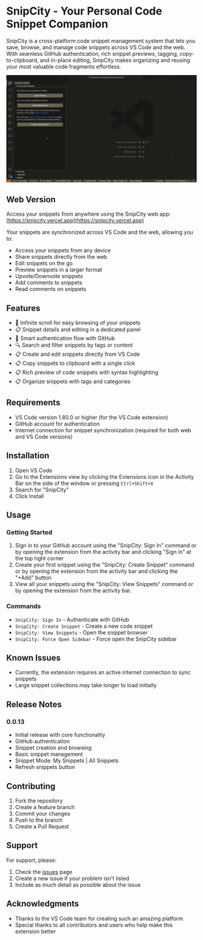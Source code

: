 # SnipCity - Your Personal Code Snippet Companion

SnipCity is a cross-platform code snippet management system that lets you save, browse, and manage code snippets across VS Code and the web. With seamless GitHub authentication, rich snippet previews, tagging, copy-to-clipboard, and in-place editing, SnipCity makes organizing and reusing your most valuable code fragments effortless.

![SnipCity Demo](assets/snipcity.gif)

## Web Version

Access your snippets from anywhere using the SnipCity web app: [https://snipcity.vercel.app](https://snipcity.vercel.app)

Your snippets are synchronized across VS Code and the web, allowing you to:

- Access your snippets from any device
- Share snippets directly from the web
- Edit snippets on the go
- Preview snippets in a larger format
- Upvote/Downvote snippets
- Add comments to snippets
- Read comments on snippets

## Features

- 🔄 Infinite scroll for easy browsing of your snippets
- 📋 Snippet details and editing in a dedicated panel
- 🔐 Smart authentication flow with GitHub
- 🔍 Search and filter snippets by tags or content
- 📋 Create and edit snippets directly from VS Code
- 📋 Copy snippets to clipboard with a single click
- 📋 Rich preview of code snippets with syntax highlighting
- 📋 Organize snippets with tags and categories

## Requirements

- VS Code version 1.80.0 or higher (for the VS Code extension)
- GitHub account for authentication
- Internet connection for snippet synchronization (required for both web and VS Code versions)

## Installation

1. Open VS Code
2. Go to the Extensions view by clicking the Extensions icon in the Activity Bar on the side of the window or pressing `Ctrl+Shift+X`
3. Search for "SnipCity"
4. Click Install

## Usage

### Getting Started

1. Sign in to your GitHub account using the "SnipCity: Sign In" command or by opening the extension from the activity bar and clicking "Sign in" at the top right corner
2. Create your first snippet using the "SnipCity: Create Snippet" command or by opening the extension from the activity bar and clicking the "+Add" button
3. View all your snippets using the "SnipCity: View Snippets" command or by opening the extension from the activity bar.

### Commands

- `SnipCity: Sign In` - Authenticate with GitHub
- `SnipCity: Create Snippet` - Create a new code snippet
- `SnipCity: View Snippets` - Open the snippet browser
- `SnipCity: Force Open Sidebar` - Force open the SnipCity sidebar

<!-- ## Extension Settings

This extension contributes the following settings:

- `snippit.signIn`: Sign in to GitHub
- `snippit.createSnippet`: Create a new snippet
- `snippit.viewSnippets`: View all snippets
- `snippit.forceOpenSidebar`: Force open the sidebar -->

## Known Issues

- Currently, the extension requires an active internet connection to sync snippets
- Large snippet collections may take longer to load initially

## Release Notes

### 0.0.13

- Initial release with core functionality
- GitHub authentication
- Snippet creation and browsing
- Basic snippet management
- Snippet Mode: My Snippets | All Snippets
- Refresh snippets button

## Contributing

1. Fork the repository
2. Create a feature branch
3. Commit your changes
4. Push to the branch
5. Create a Pull Request

<!-- ## License

This extension is licensed under the MIT License - see the LICENSE file for details. -->

## Support

For support, please:

1. Check the [issues](https://github.com/johndiddles/snipcity/issues) page
2. Create a new issue if your problem isn't listed
3. Include as much detail as possible about the issue

## Acknowledgments

- Thanks to the VS Code team for creating such an amazing platform
- Special thanks to all contributors and users who help make this extension better
